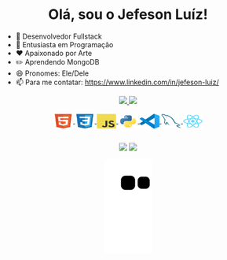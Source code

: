 <h1 align="center"> Olá, sou o Jefeson Luíz! </h1>


- 🔭 Desenvolvedor Fullstack
- 🌱 Entusiasta em Programação
- ❤  Apaixonado por Arte
- ✏️ Aprendendo MongoDB
- 😄 Pronomes: Ele/Dele
- 📫 Para me contatar: https://www.linkedin.com/in/jefeson-luiz/

<div align="center">
  <a href="https://github.com/JefesonLuiz">
  <img height="180em" src="https://github-readme-stats.vercel.app/api?username=JefesonLuiz&show_icons=false&theme=github_dark&include_all_commits=true&count_private=true"/>
  <img height="180em" src="https://github-readme-stats.vercel.app/api/top-langs/?username=JefesonLuiz&layout=compact&langs_count=7&theme=github_dark"/>
</div>
  
<div align="center" style="display: inline_block"><br>
  <img align="center" alt="Jeff-HTML" height="30" width="40" src="https://raw.githubusercontent.com/devicons/devicon/master/icons/html5/html5-original.svg">
  <img align="center" alt="Jeff-CSS" height="30" width="40" src="https://raw.githubusercontent.com/devicons/devicon/master/icons/css3/css3-original.svg">
  <img align="center" alt="Jeff-Js" height="30" width="40" src="https://raw.githubusercontent.com/devicons/devicon/master/icons/javascript/javascript-original.svg">
  <img align="center" alt="Jeff-Python" height="30" width="40" src="https://raw.githubusercontent.com/devicons/devicon/master/icons/python/python-original.svg">
  <img align="center" alt="Jeff-VsCode" height="30" width="40" src="https://raw.githubusercontent.com/devicons/devicon/master/icons/vscode/vscode-original.svg">
  <img align="center" alt="Jeff-MySQL" height="30" width="40" src="https://raw.githubusercontent.com/devicons/devicon/master/icons/mysql/mysql-original.svg">
  <img align="center" alt="Jeff-MySQL" height="30" width="40"
src="https://raw.githubusercontent.com/devicons/devicon/master/icons/react/react-original.svg">
</div>
  
  ##
  
 <div align="center"> 
  <a href = "mailto:jefesonluiz.linke@gmail.com"><img src="https://img.shields.io/badge/Gmail-D14836?style=for-the-badge&logo=gmail&logoColor=white" target="_blank"></a>
  <a href="https://www.linkedin.com/in/jefeson-luiz/" target="_blank"><img src="https://img.shields.io/badge/-LinkedIn-%230077B5?style=for-the-badge&logo=linkedin&logoColor=white" target="_blank"></a> 
 
  ![Snake animation](https://github.com/JefesonLuiz/JefesonLuiz/blob/output/github-contribution-grid-snake.svg)
 
</div>
